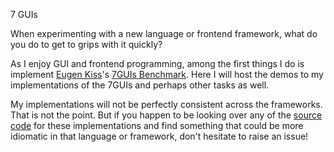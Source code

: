 7 GUIs

When experimenting with a new language or frontend framework, what do you do to get to grips with it quickly?

As I enjoy GUI and frontend programming, among the first things I do is implement [Eugen Kiss](https://github.com/eugenkiss)'s [7GUIs Benchmark](https://eugenkiss.github.io/7guis/). Here I will host the demos to my implementations of the 7GUIs and perhaps other tasks as well.

My implementations will not be perfectly consistent across the frameworks. That is not the point. But if you happen to be looking over any of the [source code](https://github.com/theSherwood/7_GUIs) for these implementations and find something that could be more idiomatic in that language or framework, don't hesitate to raise an issue!
